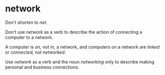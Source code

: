 # network

Don't shorten to *net*. 

Don't use *network* as a verb to describe the action of connecting a computer to a network.

A computer is *on,* not *in,* a network, and computers on a network are *linked* or *connected,* not *networked*.

Use *network* as a verb and the noun *networking* only to describe making personal and business connections.

